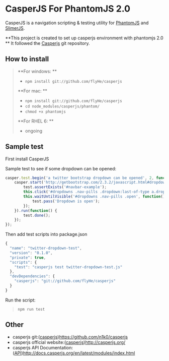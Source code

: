 # CasperJS For PhantomJS 2.0


CasperJS is a navigation scripting & testing utility for [PhantomJS](http://www.phantomjs.org/)
and [SlimerJS](http://slimerjs.org/).

**This project is created to set up casperjs environment with phantomjs 2.0 **
It followed the [Casperjs](https://github.com/n1k0/casperjs) git repository.

## How to install

>  **For windows: **
>- `npm install git://github.com/flyHe/casperjs`
>
>**For mac: **
>
>- `npm install git://github.com/flyHe/casperjs`
>- `cd node_modules/casperjs/phantom/`
>- `chmod +x phantomjs`
>
>**For RHEL 6: **
>- ongoing

## Sample test

First install CasperJS

Sample test to see if some dropdown can be opened:

```javascript
casper.test.begin('a twitter bootstrap dropdown can be opened', 2, function(test) {
    casper.start('http://getbootstrap.com/2.3.2/javascript.html#dropdowns', function() {
        test.assertExists('#navbar-example');
        this.click('#dropdowns .nav-pills .dropdown:last-of-type a.dropdown-toggle');
        this.waitUntilVisible('#dropdowns .nav-pills .open', function() {
            test.pass('Dropdown is open');
        });
    }).run(function() {
        test.done();
    });
});
```
Then add test scripts into package.json
```javascript
{
  "name": "twitter-dropdown-test",
  "version": "0.1.0",
  "private": true,
  "scripts": {
    "test": "casperjs test twitter-dropdown-test.js"
  },
  "devDependencies": {
    "casperjs": "git://github.com/flyHe/casperjs"
  }
}
```

Run the script:

> `npm run test`

## Other
- casperjs git:([casperjs](https://github.com/n1k0/casperjs))https://github.com/n1k0/casperjs
- casperjs official website:([casperjs](http://casperjs.org/))http://casperjs.org/
- casperjs API Documentation:([API](http://docs.casperjs.org/en/latest/modules/index.html))http://docs.casperjs.org/en/latest/modules/index.html
